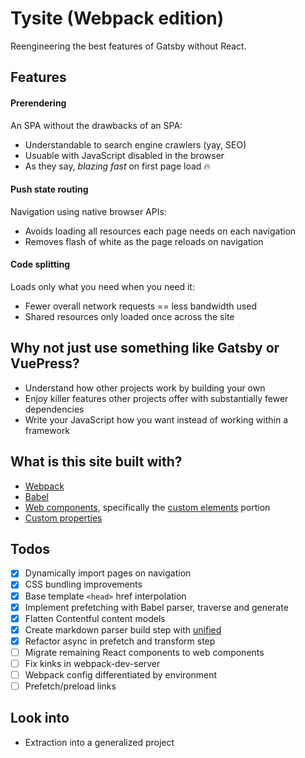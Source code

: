 # Tysite (Webpack edition)
Reengineering the best features of Gatsby without React.

## Features
#### Prerendering
An SPA without the drawbacks of an SPA:
  - Understandable to search engine crawlers (yay, SEO)
  - Usuable with JavaScript disabled in the browser
  - As they say, *blazing fast* on first page load 🔥

#### Push state routing
Navigation using native browser APIs:
  - Avoids loading all resources each page needs on each navigation
  - Removes flash of white as the page reloads on navigation

#### Code splitting
Loads only what you need when you need it:
  - Fewer overall network requests == less bandwidth used
  - Shared resources only loaded once across the site

## Why not just use something like Gatsby or VuePress?
  - Understand how other projects work by building your own
  - Enjoy killer features other projects offer with substantially fewer dependencies
  - Write your JavaScript how you want instead of working within a framework

## What is this site built with?
  - [Webpack](https://webpack.js.org)
  - [Babel](https://babeljs.io)
  - [Web components](https://developer.mozilla.org/en-US/docs/Web/Web_Components), specifically the [custom elements](https://developer.mozilla.org/en-US/docs/Web/Web_Components/Using_custom_elements) portion
  - [Custom properties](https://developer.mozilla.org/en-US/docs/Web/Web_Components/Using_custom_elements)
  
## Todos
  - [x] Dynamically import pages on navigation
  - [x] CSS bundling improvements
  - [x] Base template `<head>` href interpolation
  - [x] Implement prefetching with Babel parser, traverse and generate
  - [x] Flatten Contentful content models
  - [x] Create markdown parser build step with [unified](https://unifiedjs.com)
  - [x] Refactor async in prefetch and transform step
  - [ ] Migrate remaining React components to web components
  - [ ] Fix kinks in webpack-dev-server
  - [ ] Webpack config differentiated by environment
  - [ ] Prefetch/preload links

## Look into
  - Extraction into a generalized project
